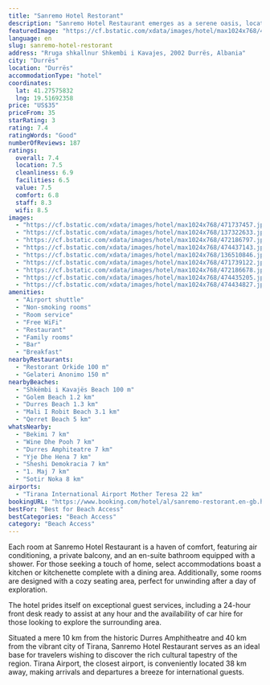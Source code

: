 ```yaml
---
title: "Sanremo Hotel Restorant"
description: "Sanremo Hotel Restaurant emerges as a serene oasis, located just 6 km away from the bustling Port of Durres."
featuredImage: "https://cf.bstatic.com/xdata/images/hotel/max1024x768/471737457.jpg?k=7671535930b1357e48799f75be78c37c68ee71fb7da168df0d76870296da9020&o=&hp=1"
language: en
slug: sanremo-hotel-restorant
address: "Rruga shkallnur Shkembi i Kavajes, 2002 Durrës, Albania"
city: "Durrës"
location: "Durrës"
accommodationType: "hotel"
coordinates:
  lat: 41.27575832
  lng: 19.51692358
price: "US$35"
priceFrom: 35
starRating: 3
rating: 7.4
ratingWords: "Good"
numberOfReviews: 187
ratings:
  overall: 7.4
  location: 7.5
  cleanliness: 6.9
  facilities: 6.5
  value: 7.5
  comfort: 6.8
  staff: 8.3
  wifi: 8.5
images:
  - "https://cf.bstatic.com/xdata/images/hotel/max1024x768/471737457.jpg?k=7671535930b1357e48799f75be78c37c68ee71fb7da168df0d76870296da9020&o=&hp=1"
  - "https://cf.bstatic.com/xdata/images/hotel/max1024x768/137322633.jpg?k=aeae4bfab3c1c283a219905e91d471465d4408b0d82abd16579eac1943e9bf4b&o=&hp=1"
  - "https://cf.bstatic.com/xdata/images/hotel/max1024x768/472186797.jpg?k=f7f67efb695f3f767acad4cf626df743266e2f8179cdf62ebb4c23b2fc3addb7&o=&hp=1"
  - "https://cf.bstatic.com/xdata/images/hotel/max1024x768/474437143.jpg?k=7732404bb4e12b4d2461bf1a127a28e4a027263ef3dd5bd000002f6986974169&o=&hp=1"
  - "https://cf.bstatic.com/xdata/images/hotel/max1024x768/136510846.jpg?k=2c625aa1e12e69cd1b360a96dc1f34d2bce2a3b624e2851d43f4644963d577e6&o=&hp=1"
  - "https://cf.bstatic.com/xdata/images/hotel/max1024x768/471739122.jpg?k=1de6d34df18fa8962b840b3fbcfc80b8e661ee20d12c6ac8a814057f1109152d&o=&hp=1"
  - "https://cf.bstatic.com/xdata/images/hotel/max1024x768/472186678.jpg?k=f6a526a12e4ea09416b9bc2ae3fffcb727d4490e0e26db4d3509075a17ea0557&o=&hp=1"
  - "https://cf.bstatic.com/xdata/images/hotel/max1024x768/474435205.jpg?k=88617cce843d6fa522d4b3164cfc957aa5bb4aa16531185a66226cc88b9c78c6&o=&hp=1"
  - "https://cf.bstatic.com/xdata/images/hotel/max1024x768/474434827.jpg?k=57e201214bdae8ad9689d8543af3c2cd90a17e3ca644ff8dc7eacc7bc8a26f57&o=&hp=1"
amenities:
  - "Airport shuttle"
  - "Non-smoking rooms"
  - "Room service"
  - "Free WiFi"
  - "Restaurant"
  - "Family rooms"
  - "Bar"
  - "Breakfast"
nearbyRestaurants:
  - "Restorant Orkide 100 m"
  - "Gelateri Anonimo 150 m"
nearbyBeaches:
  - "Shkëmbi i Kavajës Beach 100 m"
  - "Golem Beach 1.2 km"
  - "Durres Beach 1.3 km"
  - "Mali I Robit Beach 3.1 km"
  - "Qerret Beach 5 km"
whatsNearby:
  - "Bekimi 7 km"
  - "Wine Dhe Pooh 7 km"
  - "Durres Amphiteatre 7 km"
  - "Yje Dhe Hena 7 km"
  - "Sheshi Demokracia 7 km"
  - "1. Maj 7 km"
  - "Sotir Noka 8 km"
airports:
  - "Tirana International Airport Mother Teresa 22 km"
bookingURL: "https://www.booking.com/hotel/al/sanremo-restorant.en-gb.html?aid=8035640"
bestFor: "Best for Beach Access"
bestCategories: "Beach Access"
category: "Beach Access"
---
```


Each room at Sanremo Hotel Restaurant is a haven of comfort, featuring air conditioning, a private balcony, and an en-suite bathroom equipped with a shower. For those seeking a touch of home, select accommodations boast a kitchen or kitchenette complete with a dining area. Additionally, some rooms are designed with a cozy seating area, perfect for unwinding after a day of exploration.

The hotel prides itself on exceptional guest services, including a 24-hour front desk ready to assist at any hour and the availability of car hire for those looking to explore the surrounding area. 

Situated a mere 10 km from the historic Durres Amphitheatre and 40 km from the vibrant city of Tirana, Sanremo Hotel Restaurant serves as an ideal base for travelers wishing to discover the rich cultural tapestry of the region. Tirana Airport, the closest airport, is conveniently located 38 km away, making arrivals and departures a breeze for international guests.